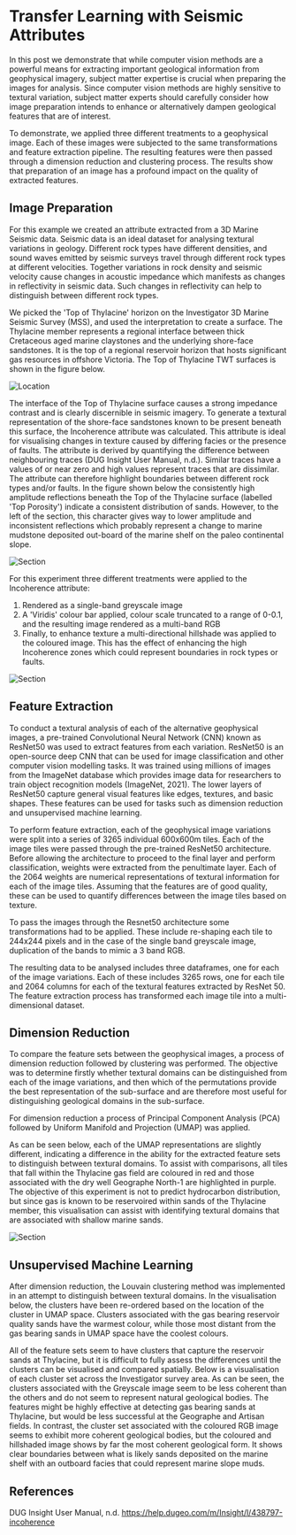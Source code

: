 # Transfer Learning with Seismic Attributes

In this post we demonstrate that while computer vision methods are a powerful means for extracting important geological information from geophysical imagery, subject matter expertise is crucial when preparing the images for analysis. Since computer vision methods are highly sensitive to textural variation, subject matter experts should carefully consider how image preparation intends to enhance or alternatively dampen geological features that are of interest. 

To demonstrate, we applied three different treatments to a geophysical image. Each of these images were subjected to the same transformations and feature extraction pipeline. The resulting features were then passed through a dimension reduction and clustering process. The results show that preparation of an image has a profound impact on the quality of extracted features. 

## Image Preparation

For this example we created an attribute extracted from a 3D Marine Seismic data. Seismic data is an ideal dataset for analysing textural variations in geology. Different rock types have different densities, and sound waves emitted by seismic surveys travel through different rock types at different velocities. Together variations in rock density and seismic velocity cause changes in acoustic impedance which manifests as changes in reflectivity in seismic data. Such changes in reflectivity can help to distinguish between different rock types.      

We picked the 'Top of Thylacine' horizon on the Investigator 3D Marine Seismic Survey (MSS), and used the interpretation to create a surface. The Thylacine member represents a regional interface between thick Cretaceous aged marine claystones and the underlying shore-face sandstones. It is the top of a regional reservoir horizon that hosts significant gas resources in offshore Victoria. The Top of Thylacine TWT surfaces is shown in the figure below.  

![Location](images/Location_map.png)

The interface of the Top of Thylacine surface causes a strong impedance contrast and is clearly discernible in seismic imagery. To generate a textural representation of the shore-face sandstones known to be present beneath this surface, the Incoherence attribute was calculated. This attribute is ideal for visualising changes in texture caused by differing facies or the presence of faults. The attribute is derived by quantifying the difference between neighbouring traces (DUG Insight User Manual, n.d.). Similar traces have a values of or near zero and high values represent traces that are dissimilar. The attribute can therefore highlight boundaries between different rock types and/or faults. In the figure shown below the consistently high amplitude reflections beneath the Top of the Thylacine surface (labelled 'Top Porosity') indicate a consistent distribution of sands. However, to the left of the section, this character gives way to lower amplitude and inconsistent reflections which probably represent a change to marine mudstone deposited out-board of the marine shelf on the paleo continental slope. 

![Section](images/Geograph.png)

For this experiment three different treatments were applied to the Incoherence attribute: 

1. Rendered as a single-band greyscale image
2. A 'Viridis' colour bar applied, colour scale truncated to a range of 0-0.1, and the resulting image rendered as a multi-band RGB
3. Finally, to enhance texture a multi-directional hillshade was applied to the coloured image. This has the effect of enhancing the high Incoherence zones which could represent boundaries in rock types or faults.

![Section](images/Incoherence.png)

## Feature Extraction

To conduct a textural analysis of each of the alternative geophysical images, a pre-trained Convolutional Neural Network (CNN) known as ResNet50 was used to extract features from each variation. ResNet50 is an open-source deep CNN that can be used for image classification and other computer vision modelling tasks. It was trained using millions of images from the ImageNet database which provides image data for researchers to train object recognition models (ImageNet, 2021). The lower layers of ResNet50 capture general visual features like edges, textures, and basic shapes. These features can be used for tasks such as dimension reduction and unsupervised machine learning.


To perform feature extraction, each of the geophysical image variations were split into a series of 3265 individual 600x600m tiles. Each of the image tiles were passed through the pre-trained ResNet50 architecture. Before allowing the architecture to proceed to the final layer and perform classification, weights were extracted from the penultimate layer. Each of the 2064 weights are numerical representations of textural information for each of the image tiles. Assuming that the features are of good quality, these can be used to quantify differences between the image tiles based on texture.     

To pass the images through the Resnet50 architecture some transformations had to be applied. These include re-shaping each tile to 244x244 pixels and in the case of the single band greyscale image, duplication of the bands to mimic a 3 band RGB.

The resulting data to be analysed includes three dataframes, one for each of the image variations. Each of these includes 3265 rows, one for each tile and 2064 columns for each of the textural features extracted by ResNet 50. The feature extraction process has transformed each image tile into a multi-dimensional dataset. 

## Dimension Reduction

To compare the feature sets between the geophysical images, a process of dimension reduction followed by clustering was performed. The objective was to determine firstly whether textural domains can be distinguished from each of the image variations, and then which of the permutations provide the best representation of the sub-surface and are therefore most useful for distinguishing geological domains in the sub-surface.  

For dimension reduction a process of Principal Component Analysis (PCA) followed by Uniform Manifold and Projection (UMAP) was applied.  

As can be seen below, each of the UMAP representations are slightly different, indicating a difference in the ability for the extracted feature sets to distinguish between textural domains. To assist with comparisons, all tiles that fall within the Thylacine gas field are coloured in red and those associated with the dry well Geographe North-1 are highlighted in purple. The objective of this experiment is not to predict hydrocarbon distribution, but since gas is known to be reservoired within sands of the Thylacine member, this visualisation can assist with identifying textural domains that are associated with shallow marine sands.

![Section](images/UMAP.png)

## Unsupervised Machine Learning

After dimension reduction, the Louvain clustering method was implemented in an attempt to distinguish between textural domains. In the visualisation below, the clusters have been re-ordered based on the location of the cluster in UMAP space. Clusters associated with the gas bearing reservoir quality sands have the warmest colour, while those most distant from the gas bearing sands in UMAP space have the coolest colours. 

All of the feature sets seem to have clusters that capture the reservoir sands at Thylacine, but it is difficult to fully assess the differences until the clusters can be visualised and compared spatially. Below is a visualisation of each cluster set across the Investigator survey area. As can be seen, the clusters associated with the Greyscale image seem to be less coherent than the others and do not seem to represent natural geological bodies. The features might be highly effective at detecting gas bearing sands at Thylacine, but would be less successful at the Geographe and Artisan fields. In contrast, the cluster set associated with the coloured RGB image seems to exhibit more coherent geological bodies, but the coloured and hillshaded image shows by far the most coherent geological form. It shows clear boundaries between what is likely sands deposited on the marine shelf with an outboard facies that could represent marine slope muds.

## References
DUG Insight User Manual, n.d. https://help.dugeo.com/m/Insight/l/438797-incoherence 






